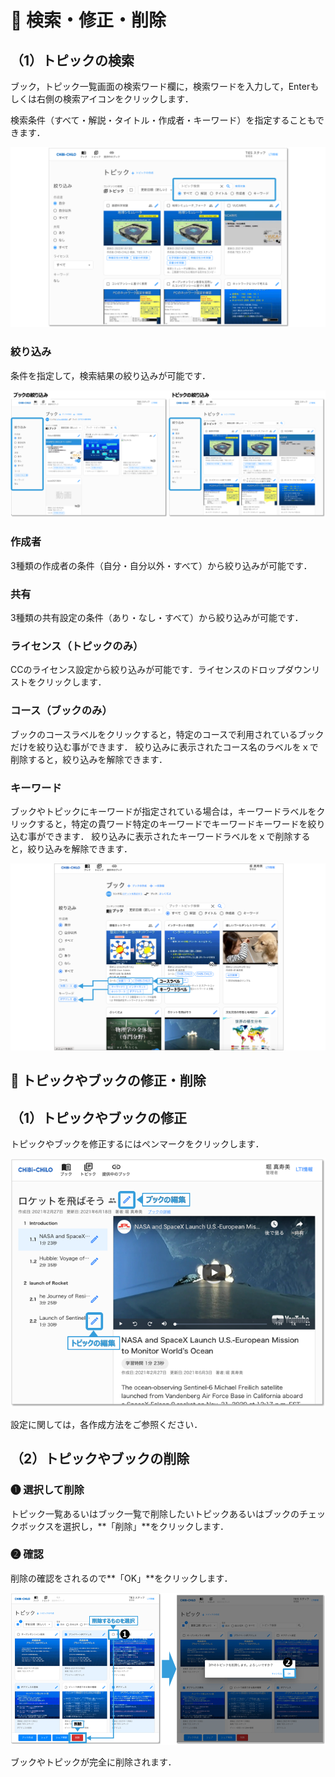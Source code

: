 # 🌿 検索・修正・削除

## （1）トピックの**検索**

ブック，トピック一覧画面の検索ワード欄に，検索ワードを入力して，Enterもしくは右側の検索アイコンをクリックします．

検索条件（すべて・解説・タイトル・作成者・キーワード）を指定することもできます．

![](<../../.gitbook/assets/image (66).png>)

### 絞り込み

条件を指定して，検索結果の絞り込みが可能です．

![](<../../.gitbook/assets/image (70).png>)

### 作成者

3種類の作成者の条件（自分・自分以外・すべて）から絞り込みが可能です．

### 共有

3種類の共有設定の条件（あり・なし・すべて）から絞り込みが可能です．

### ライセンス（トピックのみ）

CCのライセンス設定から絞り込みが可能です．ライセンスのドロップダウンリストをクリックします．

### コース（ブックのみ）

ブックのコースラベルをクリックすると，特定のコースで利用されているブックだけを絞り込む事ができます． 絞り込みに表示されたコース名のラベルをｘで削除すると，絞り込みを解除できます．

### キーワード

ブックやトピックにキーワードが指定されている場合は，キーワードラベルをクリックすると，特定の貴ワード特定のキーワードでキーワードキーワードを絞り込む事ができます． 絞り込みに表示されたキーワードラベルをｘで削除すると，絞り込みを解除できます．

![](<../../.gitbook/assets/image (150).png>)

## 🌿 トピックやブックの修正・削除

## （1）トピックやブックの修正

トピックやブックを修正するにはペンマークをクリックします．

![](<../../.gitbook/assets/image (93).png>)

設定に関しては，各作成方法をご参照ください．

## （2）トピックやブックの削除

### ❶ 選択して削除

トピック一覧あるいはブック一覧で削除したいトピックあるいはブックのチェックボックスを選択し，**「削除」**をクリックします．

### ❷ 確認

削除の確認をされるので**「OK」**をクリックします．

![](<../../.gitbook/assets/image (200).png>)

ブックやトピックが完全に削除されます．
